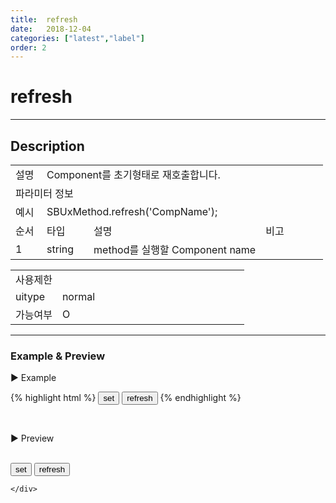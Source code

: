 ```yaml
---
title:  refresh
date:   2018-12-04
categories: ["latest","label"]
order: 2
---
```


refresh
===

---

## Description

<table style="width:100%">
    <colgroup>
        <col width="10%"/>
        <col width="15%"/>
        <col width="55%"/>
        <col width="20%"/>
    </colgroup>
    <tr>
        <td class="tdTitle tdBg">설명</td>
        <td colspan="3">Component를 초기형태로 재호출합니다.</td>
    </tr>
    <tr>
        <td class="tdTitle tdCenter tdBg" colspan="4">파라미터 정보</td>
    </tr>
    <tr>
        <td class="tdTitle tdCenter tdBg">예시</td>
        <td colspan="3">SBUxMethod.refresh('CompName');</td>
    </tr>
    <tr>
        <td class="tdTitle tdCenter tdBg">순서</td>
        <td class="tdTitle tdCenter tdBg">타입</td>
        <td class="tdTitle tdCenter tdBg">설명</td>
        <td class="tdTitle tdCenter tdBg">비고</td>
    </tr>
    <tr>
        <td class="tdCenter">1</td>
        <td class="tdCenter">string</td>
        <td>method를 실행할 Component name</td>
        <td></td>
    </tr>
</table>
<table style="width:100%">
    <colgroup>
        <col width="20%"/>
        <col width="20%"/>
        <col width="20%"/>
        <col width="20%"/>
        <col width="20%"/>
    </colgroup>
    <tr>
        <td class="tdTitle tdBg tdCenter" colspan="5">사용제한</td>
    </tr>
    <tr>
        <td class="tdTitle tdBg">uitype</td>
        <td class="tdCenter">normal</td>
        <td></td>
        <td></td>
        <td></td>
    </tr>
    <tr>
        <td class="tdTitle tdBg">가능여부</td>
        <td class="tdBlue tdCenter">O</td>
        <td></td>
        <td></td>
        <td></td>
    </tr>
</table>

---
### Example & Preview

<sbux-tabs id="exTab1" name="exTab1" uitype="normal" title-target-id-array="exTab1_1" title-text-array="normal">
</sbux-tabs>
<div class="tab-content">
    <div id="exTab1_1">

▶ Example

{% highlight html %}
<input type="button" value="set" onclick="SBUxMethod.set('sbTagNm1', 'text Change');">
<input type="button" value="refresh" onclick="SBUxMethod.refresh('sbTagNm1');">
<sbux-label id="sbIdx1" name="sbTagNm1" uitype="normal" text="refreshMethod test"></sbux-label>
{% endhighlight %}

<br>

▶ Preview

<br>
<input type="button" value="set" onclick="SBUxMethod.set('sbTagNm1', 'text Change');">
<input type="button" value="refresh" onclick="SBUxMethod.refresh('sbTagNm1');">
<sbux-label id="sbIdx1" name="sbTagNm1" uitype="normal" text="refreshMethod test"></sbux-label>

    </div>
</div>